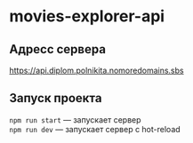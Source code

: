 # movies-explorer-api

## Адресс сервера

https://api.diplom.polnikita.nomoredomains.sbs

## Запуск проекта

`npm run start` — запускает сервер   
`npm run dev` — запускает сервер с hot-reload

